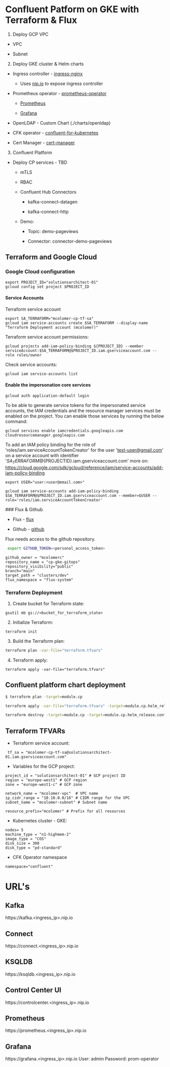 # Confluent Patform on GKE with Terraform & Flux 

1. Deploy GCP VPC

* VPC

* Subnet

2. Deploy GKE cluster & Helm charts 

* Ingress controller - [ingress-nginx](https://kubernetes.github.io/ingress-nginx)

    * Uses [nip.io](https://nip.io) to expose ingress controller

* Prometheus operator - [prometheus-operator](https://prometheus-community.github.io/helm-charts)

    * [Prometheus](https://prometheus.io) 

    * [Grafana](https://grafana.com)

* OpenLDAP - Custom Chart (./charts/openldap)

* CFK operator - [confluent-for-kubernetes](https://packages.confluent.io/helm)

* Cert Manager - [cert-manager](https://cert-manager.io)
        
3. Confluent Platform  

* Deploy CP services - TBD 

    * mTLS 

    * RBAC

    * Confluent Hub Connectors

       * kafka-connect-datagen

       * kafka-connect-http

    * Demo:

       * Topic: demo-pageviews

       * Connector: connector-demo-pageviews

## Terraform and Google Cloud 

### Google Cloud configuration

```shell
export PROJECT_ID="solutionsarchitect-01"
gcloud config set project $PROJECT_ID
```

#### Service Accounts 

Terraform service account

```shell
export SA_TERRAFORM="mcolomer-cp-tf-sa"
gcloud iam service-accounts create $SA_TERRAFORM --display-name "Terraform Deployment account (mcolomer)" 
```

Terraform service account permissions:

```shell
gcloud projects add-iam-policy-binding ${PROJECT_ID} --member serviceAccount:$SA_TERRAFORM@$PROJECT_ID.iam.gserviceaccount.com --role roles/owner
```

Check service accounts: 

```shell
gcloud iam service-accounts list
```

#### Enable the impersonation core services

```shell 
gcloud auth application-default login
```

To be able to generate service tokens for the impersonated service accounts, the IAM credentials and the resource manager services must be enabled on the project. 
You can enable those services by running the below command:

```shell 
gcloud services enable iamcredentials.googleapis.com cloudresourcemanager.googleapis.com
```

To add an IAM policy binding for the role of 'roles/iam.serviceAccountTokenCreator' for the user 'test-user@gmail.com' on a service account with identifier '${SA_TERRAFORM}@${PROJECTID}.iam.gserviceaccount.com' more on: https://cloud.google.com/sdk/gcloud/reference/iam/service-accounts/add-iam-policy-binding

```shell
export USER="user:<user@email.com>" 
```

```shell 
gcloud iam service-accounts add-iam-policy-binding $SA_TERRAFORM@$PROJECT_ID.iam.gserviceaccount.com --member=$USER --role='roles/iam.serviceAccountTokenCreator'
```

### Flux & Github 

  * Flux - [flux](https://flux.io)

  * Github - [github](https://github.com)

Flux needs access to the github repository.

 

```sh
 export GITHUB_TOKEN=<personal_access_token>
```

    github_owner = "mcolomerc"
    repository_name = "cp-gke-gitops" 
    repository_visibility="public" 
    branch="main" 
    target_path = "clusters/dev" 
    flux_namespace = "flux-system" 

### Terraform Deployment 

1) Create bucket for Terraform state:

```shell 
gsutil mb gs://<bucket_for_terraform_state>
``` 

2) Initialize Terraform: 
 
```shell 
terraform init
``` 

3) Build the Terraform plan:  

```sh
terraform plan -var-file="terraform.tfvars"
```

4) Terraform apply: 

```shell 
terraform apply -var-file="terraform.tfvars"
``` 

## Confluent platform chart deployment

```sh 
$ terraform plan -target=module.cp 
```

```sh 
terraform apply -var-file="terraform.tfvars" -target=module.cp.helm_release.confluentplatform
``` 

```sh 
terraform destroy -target=module.cp -target=module.cp.helm_release.confluentplatform
``` 

## Terraform TFVARs

* Terraform service account:

```
 tf_sa = "mcolomer-cp-tf-sa@solutionsarchitect-01.iam.gserviceaccount.com"
```
 
* Variables for the GCP project:

```
project_id = "solutionsarchitect-01" # GCP project ID
region = "europe-west1" # GCP region
zone = "europe-west1-c" # GCP zone 
 
network_name = "mcolomer-vpc"  # VPC name
ip_cidr_range = "10.10.0.0/16" # CIDR range for the VPC
subnet_name = "mcolomer-subnet" # Subnet name

resource_prefix="mcolomer" # Prefix for all resources
```

* Kubernetes cluster - GKE:

```
nodes= 5
machine_type = "n1-highmem-2"
image_type = "COS"
disk_size = 300
disk_type = "pd-standard" 
```

* CFK Operator namespace

```  
namespace="confluent"
```

# URL's

## Kafka 

  https://kafka.<ingress_ip>.nip.io 

## Connect 

  https://connect.<ingress_ip>.nip.io

## KSQLDB 

  https://ksqldb.<ingress_ip>.nip.io

## Control Center UI
    
  https://controlcenter.<ingress_ip>.nip.io

## Prometheus 

  https://prometheus.<ingress_ip>.nip.io

## Grafana 

  https://grafana.<ingress_ip>.nip.io
  User: admin
  Password: prom-operator


 